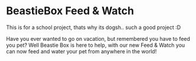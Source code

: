 # BeastieBox Feed & Watch
This is for a school project, thats why its dogsh.. such a good project :D

Have you ever wanted to go on vacation, but remembered you have to feed you pet?
Well Beastie Box is here to help, with our new Feed & Watch you can now feed and water your pet from anywhere in the world!
